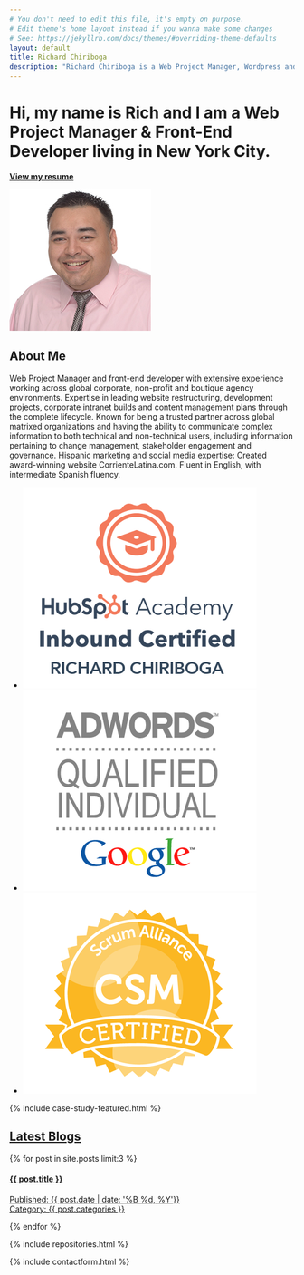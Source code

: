 ```yaml
---
# You don't need to edit this file, it's empty on purpose.
# Edit theme's home layout instead if you wanna make some changes
# See: https://jekyllrb.com/docs/themes/#overriding-theme-defaults
layout: default
title: Richard Chiriboga
description: "Richard Chiriboga is a Web Project Manager, Wordpress and Front-End Developer based out of New York City."
---
```

<div class="jumbotron">
  <div class="container text-center">
    <h1>Hi, my name is Rich and I am a <span>Web Project Manager</span> &amp; <span>Front-End Developer</span> living in New York City.</h1>
  </div>
</div>




<section class="subtron resume">
  <div class="container">
    <div class="row">
      <div class="col-lg-12 col-md-12 col-sm-12 col-xs-12 text-center">
        <p><a class="btn btn-info btn-lg btn-rc" href="/resume/Richard.Chiriboga.Resume.pdf" target="_blank"><strong>View my resume</strong></a></p>
      </div>
    </div>
  </div>
</section>
<section id="aboutme">
  <div class="container">
    <div class="row">
      <div class="col-lg-5 col-md-4 col-sm-3 col-xs-12">
        <img class="img-responsive img-circle center-block" src="img/richard-chiriboga-250.jpg" alt="Richard Chiriboga">
      </div>
      <div class="col-lg-7 col-md-8 col-sm-9 col-xs-12 bio">
          <h2>About Me</h2>
          <p>Web Project Manager and front-end developer with extensive experience working across global corporate, non-profit and boutique agency environments. Expertise in leading website restructuring, development projects, corporate intranet builds and content management plans through the complete lifecycle. Known for being a trusted partner across  global matrixed organizations and having the ability to communicate complex information to both technical and non-technical users,  including information pertaining to change management, stakeholder engagement and governance. Hispanic marketing and social media expertise: Created award-winning website CorrienteLatina.com. Fluent in English, with intermediate Spanish fluency.</p>
          <ul class="list-inline badges">
            <li class="col-sm-3"><img src='/img/badge_hubspot.png' class="img-responsive" /></li>
            <li class="col-sm-3"><img src='/img/badge_google.png' class="img-responsive" /></li>
            <li class="col-sm-3"><img src='/img/badge_csm.png' class="img-responsive" /></li>
          </ul>
      </div>
    </div>
  </div>
</section>


{% include case-study-featured.html %}

<section class="bt">
  <div class="container">
    <div class="row">
      <div class="col-lg-12 col-md-12 col-sm-12 col-xs-12">
        <h2><a href="/blog/">Latest Blogs</a></h2>
      </div>
    </div>
    <div class="row">
      {% for post in site.posts limit:3 %}
        <div class="col-lg-4 col-md-4 col-sm-4 col-xs-12">
          <div class="blog-box">
            <a href="{{ site.baseurl }}{{ post.url }}" class="well well-sm {{ post.categories }}">
              <h4>{{ post.title }}</h4>
              <div class="entry">
                <p>Published: {{ post.date | date: '%B %d, %Y'}}<br/> Category: {{ post.categories }}</p>
              </div>
            </a>
          </div>
        </div>
      {% endfor %}
    </div>
  </div>
</section>


{% include repositories.html %}


{% include contactform.html %}
